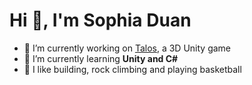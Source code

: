 <h1>Hi 👋, I'm Sophia Duan</h1>

- 🔭 I’m currently working on [Talos](https://github.com/sophiayduan/JUICY), a 3D Unity game
- 🌱 I’m currently learning **Unity and C#**
- 🥸 I like building, rock climbing and playing basketball


